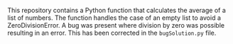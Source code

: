 This repository contains a Python function that calculates the average of a list of numbers. The function handles the case of an empty list to avoid a ZeroDivisionError. A bug was present where division by zero was possible resulting in an error.  This has been corrected in the `bugSolution.py` file.